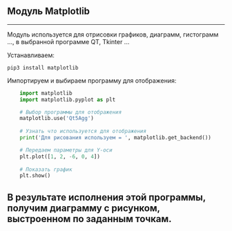 Модуль Matplotlib
---
---
Модуль используется для отрисовки графиков, диаграмм,
гистограмм ..., в выбранной программе QT, Tkinter ...

Устанавливаем:

    pip3 install matplotlib

Импортируем и выбираем программу для отображения:

```python
    import matplotlib
    import matplotlib.pyplot as plt

    # Выбор программы для отображения
    matplotlib.use('Qt5Agg')
    
    # Узнать что используется для отображения
    print('Для рисования используем = ', matplotlib.get_backend())

    # Передаем параметры для Y-оси
    plt.plot([1, 2, -6, 0, 4])
    
    # Показать график
    plt.show()
```
В результате исполнения этой программы, получим диаграмму с
рисунком, выстроенном по заданным точкам.
---


